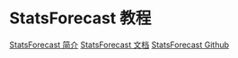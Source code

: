 # StatsForecast 教程

<show-structure depth="2"/>


<seealso>
<category ref="ref_docs">
    <a href="https://mp.weixin.qq.com/s/7vPhTkrVlN0p2OH_qE2Dlw">StatsForecast 简介</a>
    <a href="https://nixtlaverse.nixtla.io/statsforecast/index.html">StatsForecast 文档</a>
</category>
<category ref="ref_github">
    <a href="https://github.com/Nixtla/statsforecast">StatsForecast Github</a>
</category>
<category ref="ref_issues"></category>
<category ref="ref_hf"></category>
<category ref="ref_ms"></category>
</seealso>